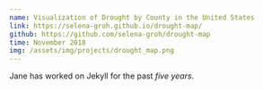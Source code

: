 ```yaml
---
name: Visualization of Drought by County in the United States
link: https://selena-groh.github.io/drought-map/
github: https://github.com/selena-groh/drought-map
time: November 2018
img: /assets/img/projects/drought_map.png
---
```

Jane has worked on Jekyll for the past *five years*.
